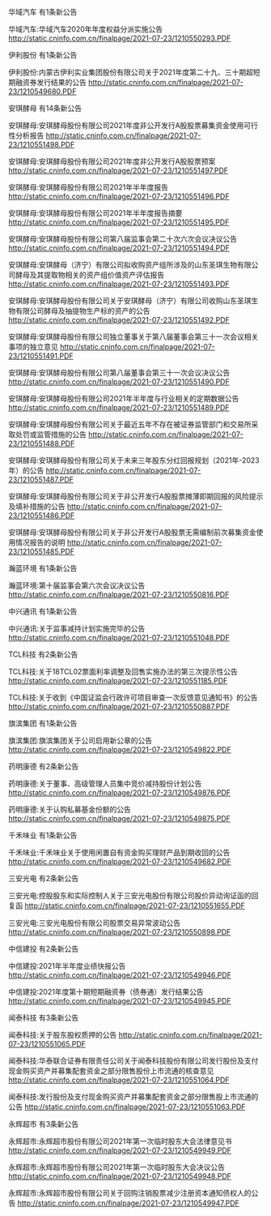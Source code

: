 华域汽车 有1条新公告 

华域汽车:华域汽车2020年年度权益分派实施公告 http://static.cninfo.com.cn/finalpage/2021-07-23/1210550293.PDF 

伊利股份 有1条新公告 

伊利股份:内蒙古伊利实业集团股份有限公司关于2021年度第二十九、三十期超短期融资券发行结果的公告 http://static.cninfo.com.cn/finalpage/2021-07-23/1210549680.PDF 

安琪酵母 有14条新公告 

安琪酵母:安琪酵母股份有限公司2021年度非公开发行A股股票募集资金使用可行性分析报告 http://static.cninfo.com.cn/finalpage/2021-07-23/1210551498.PDF 

安琪酵母:安琪酵母股份有限公司2021年度非公开发行A股股票预案 http://static.cninfo.com.cn/finalpage/2021-07-23/1210551497.PDF 

安琪酵母:安琪酵母股份有限公司2021年半年度报告 http://static.cninfo.com.cn/finalpage/2021-07-23/1210551496.PDF 

安琪酵母:安琪酵母股份有限公司2021年半年度报告摘要 http://static.cninfo.com.cn/finalpage/2021-07-23/1210551495.PDF 

安琪酵母:安琪酵母股份有限公司第八届监事会第二十次六次会议决议公告 http://static.cninfo.com.cn/finalpage/2021-07-23/1210551494.PDF 

安琪酵母:安琪酵母（济宁）有限公司拟收购资产组所涉及的山东圣琪生物有限公司酵母及其提取物相关的资产组价值资产评估报告 http://static.cninfo.com.cn/finalpage/2021-07-23/1210551493.PDF 

安琪酵母:安琪酵母股份有限公司关于安琪酵母（济宁）有限公司收购山东圣琪生物有限公司酵母及抽提物生产标的资产的公告 http://static.cninfo.com.cn/finalpage/2021-07-23/1210551492.PDF 

安琪酵母:安琪酵母股份有限公司独立董事关于第八届董事会第三十一次会议相关事项的独立意见 http://static.cninfo.com.cn/finalpage/2021-07-23/1210551491.PDF 

安琪酵母:安琪酵母股份有限公司第八届董事会第三十一次会议决议公告 http://static.cninfo.com.cn/finalpage/2021-07-23/1210551490.PDF 

安琪酵母:安琪酵母股份有限公司2021年半年度与行业相关的定期数据公告 http://static.cninfo.com.cn/finalpage/2021-07-23/1210551489.PDF 

安琪酵母:安琪酵母股份有限公司关于最近五年不存在被证券监管部门和交易所采取处罚或监管措施的公告 http://static.cninfo.com.cn/finalpage/2021-07-23/1210551488.PDF 

安琪酵母:安琪酵母股份有限公司关于未来三年股东分红回报规划（2021年-2023年）的公告 http://static.cninfo.com.cn/finalpage/2021-07-23/1210551487.PDF 

安琪酵母:安琪酵母股份有限公司关于非公开发行A股股票摊薄即期回报的风险提示及填补措施的公告 http://static.cninfo.com.cn/finalpage/2021-07-23/1210551486.PDF 

安琪酵母:安琪酵母股份有限公司关于非公开发行A股股票无需编制前次募集资金使用情况报告的说明 http://static.cninfo.com.cn/finalpage/2021-07-23/1210551485.PDF 

瀚蓝环境 有1条新公告 

瀚蓝环境:第十届监事会第六次会议决议公告 http://static.cninfo.com.cn/finalpage/2021-07-23/1210550816.PDF 

中兴通讯 有1条新公告 

中兴通讯:关于监事减持计划实施完毕的公告 http://static.cninfo.com.cn/finalpage/2021-07-23/1210551048.PDF 

TCL科技 有2条新公告 

TCL科技:关于18TCL02票面利率调整及回售实施办法的第三次提示性公告 http://static.cninfo.com.cn/finalpage/2021-07-23/1210551185.PDF 

TCL科技:关于收到《中国证监会行政许可项目审查一次反馈意见通知书》的公告 http://static.cninfo.com.cn/finalpage/2021-07-23/1210550887.PDF 

旗滨集团 有1条新公告 

旗滨集团:旗滨集团关于公司启用新公章的公告 http://static.cninfo.com.cn/finalpage/2021-07-23/1210549822.PDF 

药明康德 有2条新公告 

药明康德:关于董事、高级管理人员集中竞价减持股份计划公告 http://static.cninfo.com.cn/finalpage/2021-07-23/1210549876.PDF 

药明康德:关于认购私募基金份额的公告 http://static.cninfo.com.cn/finalpage/2021-07-23/1210549875.PDF 

千禾味业 有1条新公告 

千禾味业:千禾味业关于使用闲置自有资金购买理财产品到期收回的公告 http://static.cninfo.com.cn/finalpage/2021-07-23/1210549682.PDF 

三安光电 有2条新公告 

三安光电:控股股东和实际控制人关于三安光电股份有限公司股价异动询证函的回复函 http://static.cninfo.com.cn/finalpage/2021-07-23/1210551655.PDF 

三安光电:三安光电股份有限公司股票交易异常波动公告 http://static.cninfo.com.cn/finalpage/2021-07-23/1210550898.PDF 

中信建投 有2条新公告 

中信建投:2021年半年度业绩快报公告 http://static.cninfo.com.cn/finalpage/2021-07-23/1210549946.PDF 

中信建投:2021年度第十期短期融资券（债券通）发行结果公告 http://static.cninfo.com.cn/finalpage/2021-07-23/1210549945.PDF 

闻泰科技 有3条新公告 

闻泰科技:关于股东股权质押的公告 http://static.cninfo.com.cn/finalpage/2021-07-23/1210551065.PDF 

闻泰科技:华泰联合证券有限责任公司关于闻泰科技股份有限公司发行股份及支付现金购买资产并募集配套资金之部分限售股份上市流通的核查意见 http://static.cninfo.com.cn/finalpage/2021-07-23/1210551064.PDF 

闻泰科技:发行股份及支付现金购买资产并募集配套资金之部分限售股上市流通的公告 http://static.cninfo.com.cn/finalpage/2021-07-23/1210551063.PDF 

永辉超市 有3条新公告 

永辉超市:永辉超市股份有限公司2021年第一次临时股东大会法律意见书 http://static.cninfo.com.cn/finalpage/2021-07-23/1210549949.PDF 

永辉超市:永辉超市股份有限公司2021年第一次临时股东大会决议公告 http://static.cninfo.com.cn/finalpage/2021-07-23/1210549948.PDF 

永辉超市:永辉超市股份有限公司关于回购注销股票减少注册资本通知债权人的公告 http://static.cninfo.com.cn/finalpage/2021-07-23/1210549947.PDF 

